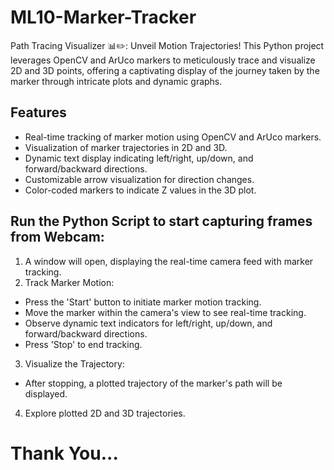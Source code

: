 # ML10-Marker-Tracker
Path Tracing Visualizer 📊✏️: Unveil Motion Trajectories! This Python project leverages OpenCV and ArUco markers to meticulously trace and visualize 2D and 3D points, offering a captivating display of the journey taken by the marker through intricate plots and dynamic graphs.

## Features

- Real-time tracking of marker motion using OpenCV and ArUco markers.
- Visualization of marker trajectories in 2D and 3D.
- Dynamic text display indicating left/right, up/down, and forward/backward directions.
- Customizable arrow visualization for direction changes.
- Color-coded markers to indicate Z values in the 3D plot.

## Run the Python Script to start capturing frames from Webcam: 

1. A window will open, displaying the real-time camera feed with marker tracking.
2. Track Marker Motion:
 - Press the 'Start' button to initiate marker motion tracking.
 - Move the marker within the camera's view to see real-time tracking.
 - Observe dynamic text indicators for left/right, up/down, and forward/backward directions.
 - Press 'Stop' to end tracking.
3. Visualize the Trajectory:
 - After stopping, a plotted trajectory of the marker's path will be displayed.
4. Explore plotted 2D and 3D trajectories.

# Thank You...
